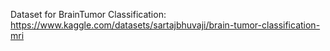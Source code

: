 Dataset for BrainTumor Classification: https://www.kaggle.com/datasets/sartajbhuvaji/brain-tumor-classification-mri
